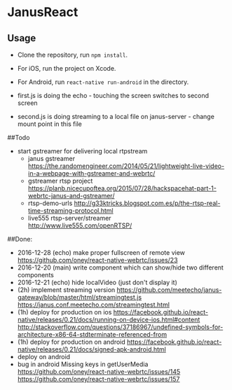 # JanusReact 

## Usage
- Clone the repository, run `npm install`.  
- For iOS, run the project on Xcode.  
- For Android, run `react-native run-android` in the directory.  

- first.js is doing the echo - touching the screen switches to second screen
- second.js is doing streaming to a local file on janus-server - change mount point in this file 



##Todo
- start gstreamer for delivering local rtpstream
	- janus gstreamer 
		https://the.randomengineer.com/2014/05/21/lightweight-live-video-in-a-webpage-with-gstreamer-and-webrtc/
	- gstreamer rtsp project 
		https://planb.nicecupoftea.org/2015/07/28/hackspacehat-part-1-webrtc-janus-and-gstreamer/
	- rtsp-demo-urls 
		http://g33ktricks.blogspot.com.es/p/the-rtsp-real-time-streaming-protocol.html
	- live555 rtsp-server/streamer	
		http://www.live555.com/openRTSP/

##Done:
- 2016-12-28 (echo) make proper fullscreen of remote view https://github.com/oney/react-native-webrtc/issues/23
- 2016-12-20 (main) write component which can show/hide two different components
- 2016-12-21 (echo) hide localVideo (just don't display it)
- (2h) implement streaming version 
	https://github.com/meetecho/janus-gateway/blob/master/html/streamingtest.js
	https://janus.conf.meetecho.com/streamingtest.html
- (1h) deploy for production on ios 
	https://facebook.github.io/react-native/releases/0.21/docs/running-on-device-ios.html#content
	http://stackoverflow.com/questions/37186967/undefined-symbols-for-architecture-x86-64-stdterminate-referenced-from
- (1h) deploy for production on android 
	https://facebook.github.io/react-native/releases/0.21/docs/signed-apk-android.html
- deploy on android
- bug in android Missing keys in getUserMedia 
	https://github.com/oney/react-native-webrtc/issues/145
	https://github.com/oney/react-native-webrtc/issues/157
